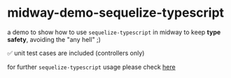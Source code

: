 # midway-demo-sequelize-typescript

a demo to show how to use `sequelize-typescript` in midway
to keep **type safety**, avoiding the "any hell" ;)

✅ unit test cases are included (controllers only)

for further `sequelize-typescript` usage please check [here](https://github.com/RobinBuschmann/sequelize-typescript)

[midway]: https://midwayjs.org

